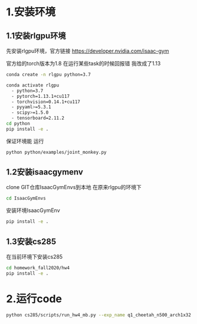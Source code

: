 # 1.安装环境

## 1.1安装rlgpu环境
先安装rlgpu环境，官方链接 https://developer.nvidia.com/isaac-gym

官方给的torch版本为1.8 在运行某些task的时候回报错 我改成了1.13
```bash
conda create -n rlgpu python=3.7

conda activate rlgpu
  - python=3.7
  - pytorch=1.13.1+cu117
  - torchvision=0.14.1+cu117
  - pyyaml>=5.3.1
  - scipy>=1.5.0
  - tensorboard=2.11.2
cd python
pip install -e .
```
保证环境能 运行
```bash
python python/examples/joint_monkey.py
```
## 1.2安装isaacgymenv
clone GIT仓库IsaacGymEnvs到本地
在原来rlgpu的环境下
```bash
cd IsaacGymEnvs
```
安装环境IsaacGymEnv
```bash
pip install -e .
```
## 1.3安装cs285
在当前环境下安装cs285

```bash
cd homework_fall2020/hw4
pip install -e .
```
# 2.运行code

```bash
python cs285/scripts/run_hw4_mb.py --exp_name q1_cheetah_n500_arch1x32 --env_name cheetah-cs285-v0 --add_sl_noise --n_iter 3 --batch_size_initial 20000 --num_agent_train_steps_per_iter 500 --n_layers 1 --size 32 --scalar_log_freq -1 --video_log_freq -1
```


